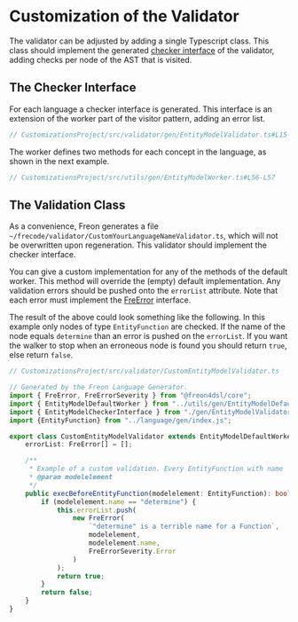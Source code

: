 # Customization of the Validator

The validator can be adjusted by adding a single Typescript class. This class should implement
the generated [checker interface](/Documentation/Under_the_Hood/FreTool_Interfaces#frevalidator-4) of the validator, 
adding checks per node of the AST that is visited.  

## The Checker Interface

For each language a checker interface is generated. This interface is an extension of the worker
part of the visitor pattern, adding an error list. 

```ts
// CustomizationsProject/src/validator/gen/EntityModelValidator.ts#L15-L17


```

The worker defines two methods for each concept in the language, as shown in the next example.

```ts
// CustomizationsProject/src/utils/gen/EntityModelWorker.ts#L56-L57


```

## The Validation Class

As a convenience, Freon generates a file `~/frecode/validator/CustomYourLanguageNameValidator.ts`,
which will not be overwritten upon regeneration. This validator should implement the checker interface.

You can give a custom implementation for any of the methods of the default worker. This method will 
override the (empty) default implementation.
Any validation errors should be pushed onto the `errorList` attribute. Note that each error must implement the
[FreError](/Documentation/Under_the_Hood/FreTool_Interfaces#frevalidator-4) interface.

The result of the above could look something like the following. In this example only nodes of 
type `EntityFunction` are checked. If the name of the node equals `determine` than an error is
pushed on the `errorList`. If you want the walker to stop when an erroneous node is found you
should return `true`, else return `false`.

```ts
// CustomizationsProject/src/validator/CustomEntityModelValidator.ts

// Generated by the Freon Language Generator.
import { FreError, FreErrorSeverity } from "@freon4dsl/core";
import { EntityModelDefaultWorker } from "../utils/gen/EntityModelDefaultWorker.js";
import { EntityModelCheckerInterface } from "./gen/EntityModelValidator.js";
import {EntityFunction} from "../language/gen/index.js";

export class CustomEntityModelValidator extends EntityModelDefaultWorker implements EntityModelCheckerInterface {
    errorList: FreError[] = [];

    /**
     * Example of a custom validation. Every EntityFunction with name 'determine' is considered incorrect.
     * @param modelelement
     */
    public execBeforeEntityFunction(modelelement: EntityFunction): boolean {
        if (modelelement.name == "determine") {
            this.errorList.push(
                new FreError(
                    `"determine" is a terrible name for a Function`,
                    modelelement,
                    modelelement.name,
                    FreErrorSeverity.Error
                )
            );
            return true;
        }
        return false;
    }
}

```

